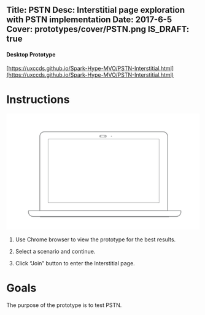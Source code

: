 Title: PSTN
Desc: Interstitial page exploration with PSTN implementation
Date: 2017-6-5
Cover: prototypes/cover/PSTN.png
IS_DRAFT: true
---

#### Desktop Prototype

[https://uxccds.github.io/Spark-Hype-MVO/PSTN-Interstitial.html](https://uxccds.github.io/Spark-Hype-MVO/PSTN-Interstitial.html)


# Instructions 
![Desktop](../../../img_data/prototypes/Desktop-2x.png)

1) Use Chrome browser to view the prototype for the best results.

2) Select a scenario and continue.

3) Click “Join” button to enter the Interstitial page.

# Goals	
The purpose of the prototype is to test PSTN.

